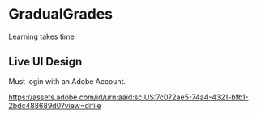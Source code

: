 # GradualGrades
Learning takes time



## Live UI Design
Must login with an Adobe Account.

https://assets.adobe.com/id/urn:aaid:sc:US:7c072ae5-74a4-4321-bfb1-2bdc488689d0?view=difile
